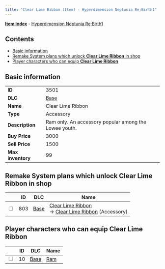 ```yaml
---
title: "Clear Lime Ribbon (Item) - Hyperdimension Neptunia Re;Birth1"
---
```


[**Item Index**](/neptunia/rb1/item/index.html) - [Hyperdimension Neptunia Re;Birth1](/neptunia/rb1)

## Contents

- [Basic information](#basic-information)
- [Remake System plans which unlock **Clear Lime Ribbon** in shop](#remake-system-plans-which-unlock-clear-lime-ribbon-in-shop)
- [Player characters who can equip **Clear Lime Ribbon**](#player-characters-who-can-equip-clear-lime-ribbon)

## Basic information

|   |   |
| -- | -- |
| **ID** | 3501 |
| **DLC** | [Base](/neptunia/rb1/dlc/1-base.html) |
| **Name** | Clear Lime Ribbon |
| **Type** | Accessory |
| **Description** | Ram only. An accessory popular among the Lowee youth. |
| **Buy Price** | 3000 |
| **Sell Price** | 1500 |
| **Max inventory** | 99 |


## Remake System plans which unlock **Clear Lime Ribbon** in shop

|    | ID | DLC | Name |
| -- | -- | --- | ---- |
| <input type="checkbox" id="rb1-remake-1-803" class="trackbox" /> | 803 | [Base](/neptunia/rb1/dlc/1-base.html) | [Clear Lime Ribbon](/neptunia/rb1/remake/1-803-clear-lime-ribbon.html)<br /> → [Clear Lime Ribbon](/neptunia/rb1/item/1-3501-clear-lime-ribbon.html) (Accessory) |


## Player characters who can equip **Clear Lime Ribbon**

|    | ID | DLC | Name |
| -- | -- | --- | ---- |
| <input type="checkbox" id="rb1-player-1-10" class="trackbox" /> | 10 | [Base](/neptunia/rb1/dlc/1-base.html) | [Ram](/neptunia/rb1/player/1-10-ram.html) |
